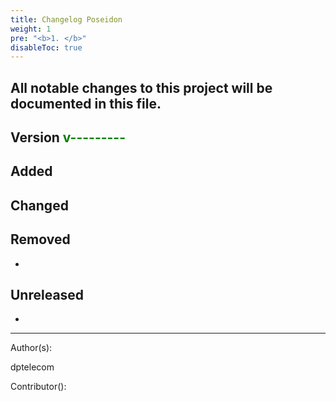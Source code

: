 ```yaml
---
title: Changelog Poseidon
weight: 1
pre: "<b>1. </b>"
disableToc: true
---
```




## All notable changes to this project will be documented in this file.



## Version <span style="color:green">v---------</span>



## Added  



## Changed  



## Removed  
-

## Unreleased  
-



---
Author(s):  

dptelecom  

Contributor():
